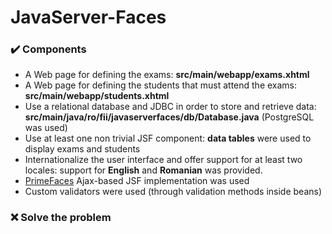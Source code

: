 # JavaServer-Faces

### ✔️ Components

* A Web page for defining the exams: **src/main/webapp/exams.xhtml**
* A Web page for defining the students that must attend the exams: **src/main/webapp/students.xhtml**
* Use a relational database and JDBC in order to store and retrieve data: **src/main/java/ro/fii/javaserverfaces/db/Database.java** (PostgreSQL was used)
* Use at least one non trivial JSF component: **data tables** were used to display exams and students
* Internationalize the user interface and offer support for at least two locales: support for **English** and **Romanian** was provided.
* [PrimeFaces](https://www.primefaces.org/)  Ajax-based JSF implementation was used
* Custom validators were used (through validation methods inside beans)

### ❌️ Solve the problem